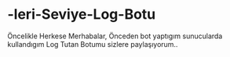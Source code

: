 # -leri-Seviye-Log-Botu
Öncelikle Herkese Merhabalar, Önceden bot yaptıgım sunucularda kullandıgım Log Tutan Botumu sizlere paylaşıyorum..
